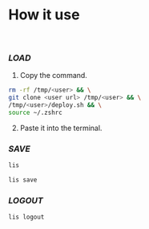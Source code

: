 
# **How it use**

<br>

### ***LOAD***
<!-- <h2 align="center">Command for copy</h2> -->
1. Copy the command.

``` bash
rm -rf /tmp/<user> && \
git clone <user url> /tmp/<user> && \
/tmp/<user>/deploy.sh && \
source ~/.zshrc
```

2. Paste it into the terminal.

### ***SAVE***

``` bash
lis
```

``` bash
lis save
```

### ***LOGOUT***
``` bash
lis logout
```